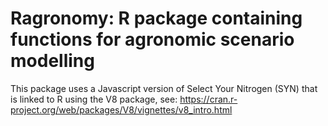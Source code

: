 Ragronomy:  R package containing functions for agronomic scenario modelling 
====================================================

This package uses a Javascript version of Select Your Nitrogen (SYN) that is linked to R using the V8 package, see: https://cran.r-project.org/web/packages/V8/vignettes/v8_intro.html